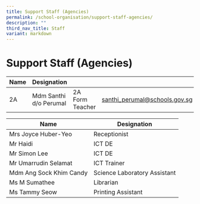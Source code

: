 ```yaml
---
title: Support Staff (Agencies)
permalink: /school-organisation/support-staff-agencies/
description: ""
third_nav_title: Staff
variant: markdown
---
```

# **Support Staff (Agencies)**

| Name| Designation |  |  | 
| -------- | -------- | -------- |-------- |
|2A	|Mdm Santhi d/o Perumal|	2A Form Teacher| santhi_perumal@schools.gov.sg


| Name 	| Designation 	|
|---	|---	|
| Mrs Joyce Huber-Yeo 	| Receptionist 	|
|Mr Haidi | ICT DE|
|Mr Simon Lee|ICT DE|
| Mr Umarrudin Selamat 	| ICT Trainer 	|
| Mdm Ang Sock Khim Candy 	| Science Laboratory Assistant 	|
| Ms M Sumathee 	| Librarian 	|
|Ms Tammy Seow| Printing Assistant|